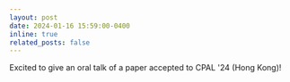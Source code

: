 ```yaml
---
layout: post
date: 2024-01-16 15:59:00-0400
inline: true
related_posts: false
---
```


Excited to give an oral talk of a paper accepted to CPAL '24 (Hong Kong)!